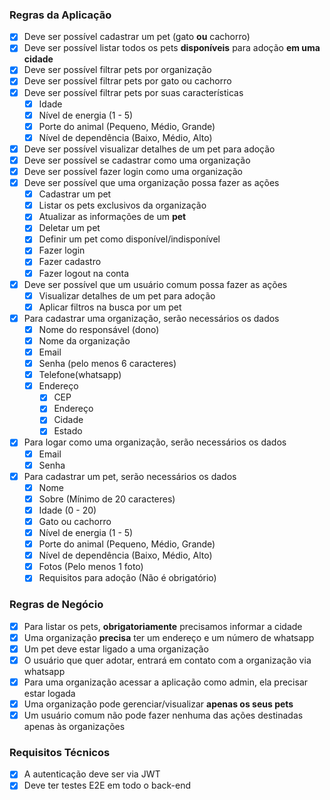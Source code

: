 ### Regras da Aplicação
- [x] Deve ser possível cadastrar um pet (gato **ou** cachorro)
- [x] Deve ser possível listar todos os pets **disponíveis** para adoção **em uma cidade**
- [x] Deve ser possível filtrar pets por organização
- [x] Deve ser possível filtrar pets por gato ou cachorro
- [x] Deve ser possível filtrar pets por suas características
  - [x] Idade
  - [x] Nível de energia (1 - 5)
  - [x] Porte do animal (Pequeno, Médio, Grande)
  - [x] Nível de dependência (Baixo, Médio, Alto)
- [x] Deve ser possível visualizar detalhes de um pet para adoção
- [x] Deve ser possível se cadastrar como uma organização
- [x] Deve ser possível fazer login como uma organização
- [x] Deve ser possível que uma organização possa fazer as ações
  - [x] Cadastrar um pet
  - [x] Listar os pets exclusivos da organização
  - [x] Atualizar as informações de um **pet**
  - [x] Deletar um pet
  - [x] Definir um pet como disponível/indisponível
  - [x] Fazer login
  - [x] Fazer cadastro
  - [x] Fazer logout na conta
- [x] Deve ser possível que um usuário comum possa fazer as ações
  - [x] Visualizar detalhes de um pet para adoção
  - [x] Aplicar filtros na busca por um pet
- [x] Para cadastrar uma organização, serão necessários os dados
  - [x] Nome do responsável (dono)
  - [x] Nome da organização
  - [x] Email
  - [x] Senha (pelo menos 6 caracteres)
  - [x] Telefone(whatsapp)
  - [x] Endereço
    - [x] CEP
    - [x] Endereço
    - [x] Cidade
    - [x] Estado
- [x] Para logar como uma organização, serão necessários os dados
  - [x] Email
  - [x] Senha
- [x] Para cadastrar um pet, serão necessários os dados
  - [x] Nome
  - [x] Sobre (Mínimo de 20 caracteres)
  - [x] Idade (0 - 20)
  - [x] Gato ou cachorro
  - [x] Nível de energia (1 - 5)
  - [x] Porte do animal (Pequeno, Médio, Grande)
  - [x] Nível de dependência (Baixo, Médio, Alto)
  - [x] Fotos (Pelo menos 1 foto)
  - [x] Requisitos para adoção (Não é obrigatório)

### Regras de Negócio
- [x] Para listar os pets, **obrigatoriamente** precisamos informar a cidade
- [x] Uma organização **precisa** ter um endereço e um número de whatsapp
- [x] Um pet deve estar ligado a uma organização
- [x] O usuário que quer adotar, entrará em contato com a organização via whatsapp
- [x] Para uma organização acessar a aplicação como admin, ela precisar estar logada
- [x] Uma organização pode gerenciar/visualizar **apenas os seus pets**
- [x] Um usuário comum não pode fazer nenhuma das ações destinadas apenas às organizações

### Requisitos Técnicos
- [x] A autenticação deve ser via JWT
- [x] Deve ter testes E2E em todo o back-end